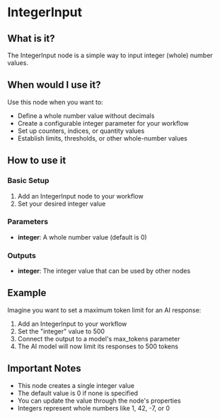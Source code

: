 # IntegerInput

## What is it?

The IntegerInput node is a simple way to input integer (whole) number values.


## When would I use it?

Use this node when you want to:

- Define a whole number value without decimals
- Create a configurable integer parameter for your workflow
- Set up counters, indices, or quantity values
- Establish limits, thresholds, or other whole-number values

## How to use it

### Basic Setup

1. Add an IntegerInput node to your workflow
1. Set your desired integer value

### Parameters

- **integer**: A whole number value (default is 0)

### Outputs

- **integer**: The integer value that can be used by other nodes

## Example

Imagine you want to set a maximum token limit for an AI response:

1. Add an IntegerInput to your workflow
1. Set the "integer" value to 500
1. Connect the output to a model's max_tokens parameter
1. The AI model will now limit its responses to 500 tokens

## Important Notes

- This node creates a single integer value
- The default value is 0 if none is specified
- You can update the value through the node's properties
- Integers represent whole numbers like 1, 42, -7, or 0